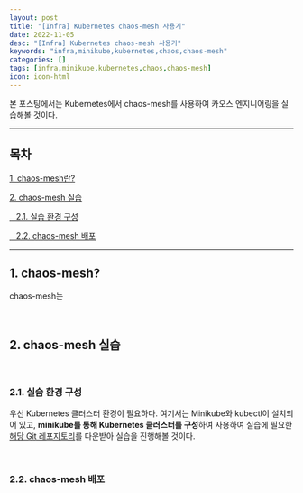 ```yaml
---
layout: post
title: "[Infra] Kubernetes chaos-mesh 사용기"
date: 2022-11-05
desc: "[Infra] Kubernetes chaos-mesh 사용기"
keywords: "infra,minikube,kubernetes,chaos,chaos-mesh"
categories: []
tags: [infra,minikube,kubernetes,chaos,chaos-mesh]
icon: icon-html
---
```


본 포스팅에서는 Kubernetes에서 chaos-mesh를 사용하여 카오스 엔지니어링을 실습해볼 것이다. 

---

## 목차

[1. chaos-mesh란?](#list1)

[2. chaos-mesh 실습](#list2)

[&nbsp;&nbsp; 2.1. 실습 환경 구성](#list2_1)

[&nbsp;&nbsp; 2.2. chaos-mesh 배포](#list2_2)

---

## **1. chaos-mesh?** <a name="list1"></a>

  chaos-mesh는 

  <br>

## **2. chaos-mesh 실습** <a name="list2"></a>

<br>

### **2.1. 실습 환경 구성** <a name="list2_1"></a>

  우선 Kubernetes 클러스터 환경이 필요하다. 여기서는 Minikube와 kubectl이 설치되어 있고, **minikube를 통해 Kubernetes 클러스터를 구성**하여 사용하여 실습에 필요한 [해당 Git 레포지토리](https://github.com/chaos-mesh/chaos-mesh)를 다운받아 실습을 진행해볼 것이다.



  <br>

### **2.2. chaos-mesh 배포** <a name="list2_2"></a>

 
  <br>
